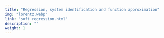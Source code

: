 ```yaml
---
title: "Regression, system identification and function approximation"
img: "lorentz.webp"
link: "soft_regression.html"
description: ""
weight: 1
---
```

